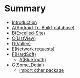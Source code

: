 # Summary

* [Introduction](README.md)
* [A\(Android-To-Build-database\)](a\(android-to-build-database\).md)
* [B\(Excelled-Site\)](b\(excelled-site\).md)
* [C\(LIstView\)](c\(listview\).md)
* [D\(Volley\)](d\(volley\).md)
* [E\(Network requests\)](e\(network-requests\).md)
* [F\(HardSoft\)](f\(hardsoft\).md)
  * [A\(BlueTooth\)](f\(hardsoft\)/a\(bluetooth\).md)
* [G\(Some\_Detial\)](g\(some_detial\).md)
  * [import other package](g\(some_detial\)/import-other-package.md)


